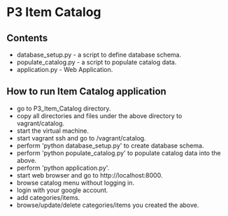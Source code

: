 # P3 Item Catalog
## Contents
* database_setup.py - a script to define database schema.
* populate_catalog.py - a script to populate catalog data.
* application.py - Web Application.

## How to run Item Catalog application
* go to P3_Item_Catalog directory.
* copy all directories and files under the above directory to vagrant/catalog.
* start the virtual machine.
* start vagrant ssh and go to /vagrant/catalog.
* perform 'python database_setup.py' to create database schema.
* perform 'python populate_catalog.py' to populate catalog data into the above.
* perform 'python application.py'.
* start web browser and go to http://localhost:8000.
* browse catalog menu without logging in.
* login with your google account.
* add categories/items.
* browse/update/delete categories/items you created the above.
